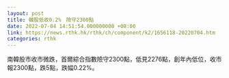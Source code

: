 ```yaml
---
layout: post
title: 韓股低收0.2%　險守2300點
date: 2022-07-04 14:51:54.000000000 +08:00
link: https://news.rthk.hk/rthk/ch/component/k2/1656118-20220704.htm
categories: rthk
---
```


南韓股市收市微跌，首爾綜合指數險守2300點，低見2276點，創年內低位，收市報2300點，跌5點，跌幅0.22%。
